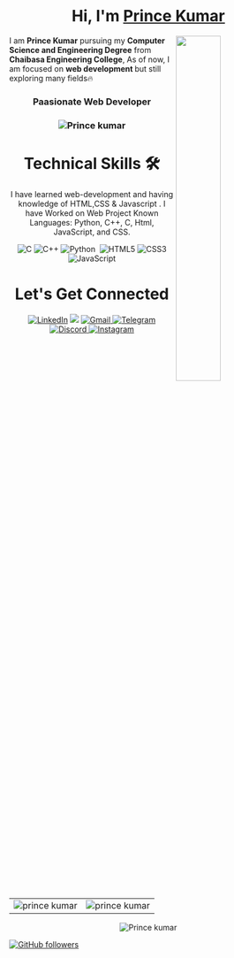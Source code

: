 ![]()
<h1 align="center" >Hi, I'm <a href="https://www.linkedin.com/in/princek1009/" target="_blank"> Prince Kumar </a></h1>
<img width="40%" align="right"   src="https://miro.medium.com/max/850/0*7Q3yvSIv_t0ioJ-Z.gif" >

I am <b>Prince Kumar</b> pursuing my <b>Computer Science and Engineering Degree</b> from <b>Chaibasa Engineering College</b>, As of now, I am focused on <b>web development </b> but still exploring many fields🔥

<h3 align="center"> Paasionate Web Developer  </h3>

<h3><p align="center"> <img src="https://komarev.com/ghpvc/?username=princek1009&label=Profile%20views&color=0e75b6&style=flat" alt="Prince kumar" /> </p></h3>
   <div align="center">

<h1>Technical Skills 🛠</h1>
   
I have learned web-development and having knowledge of HTML,CSS & Javascript . I have Worked on Web Project 
 Known Languages: Python, C++, C, Html, JavaScript, and CSS.

<p align="center"> 
<img alt="C" src="https://img.shields.io/badge/c-%2300599C.svg?&style=for-the-badge&logo=c&logoColor=white" />
<img alt="C++" src="https://img.shields.io/badge/c++-%2300599C.svg?&style=for-the-badge&logo=c%2B%2B&ogoColor=white" />
 <img alt="Python" src="https://img.shields.io/badge/python-%2314354C.svg?style=for-the-badge&logo=python&logoColor=white"/>
 <img alt="" src="" />
<img alt="HTML5" src="https://img.shields.io/badge/html5-%23E34F26.svg?&style=for-the-badge&logo=html5&logoColor=white" />
 <img alt="CSS3" src="https://img.shields.io/badge/css3-%231572B6.svg?&style=for-the-badge&logo=css3&logoColor=white" />
 <img alt="JavaScript" src="https://img.shields.io/badge/javascript-%23323330.svg?&style=for-the-badge&logo=javascript&logoColor=%23F7DF1E" />
</p>
 <h1 align="center">Let's Get Connected</h1>

<div align="center">
<a  href="https://www.linkedin.com/in/princek1009/" target="_blank"><img alt="LinkedIn" src="https://img.shields.io/badge/linkedin%20-%230077B5.svg?&style=for-the-badge&logo=linkedin&logoColor=white" /></a>
<a href="" target="_blank"><img src="https://img.shields.io/badge/twitter-%2300acee.svg?&style=for-the-badge&logo=twitter&logoColor=white&alt=twitter" /></a>
<a href="mailto:chaurasia1009@gmail.com"><img  alt="Gmail" src="https://img.shields.io/badge/Gmail-D14836?style=for-the-badge&logo=gmail&logoColor=white" />
<a  href=""><img alt=" Telegram" src="https://img.shields.io/badge/Telegram-2CA5E0?style=for-the-badge&logo=telegram&logoColor=white"></a>
<a  href=""><img alt=" Discord" src="https://img.shields.io/badge/Discord-7289DA?style=for-the-badge&logo=discord&logoColor=white">
<a  href="https://www.instagram.com/_prince_kumar_1/"><img alt="Instagram" src="https://img.shields.io/badge/Instagram-E4405F?style=for-the-badge&logo=instagram&logoColor=white">
   </a>

   
   
</div>
 </div>
   
   
<table>
  <tr>
   
<td><img src="https://github-readme-stats.vercel.app/api?username=princek1009&include_all_commits=true&count_private=true&show_icons=true&line_height=20&title_color=7A7ADB&icon_color=2234AE&text_color=D3D3D3&bg_color=0,000000,130F40" alt="prince kumar" />
    <td><img src="https://github-readme-stats.vercel.app/api/top-langs?username=princek10091009&show_icons=true&locale=en&layout=compact&title_color=7A7ADB&icon_color=2234AE&text_color=D3D3D3&bg_color=0,000000,130F40" alt="prince kumar" /></td>
  </tr>
</table>

<div align="center">
<p><img align="center" src="https://github-readme-streak-stats.herokuapp.com/?user=princek1009&theme=dark" alt="Prince kumar" /></p>
  </div>


   
   

[![GitHub followers](https://img.shields.io/github/followers/princek1009.svg?style=social&label=Follow)](https://github.com/princek1009?tab=followers)
